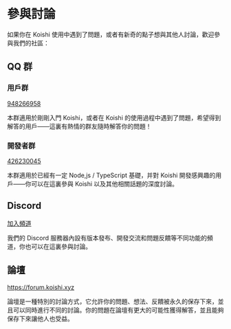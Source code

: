 # 參與討論

如果你在 Koishi 使用中遇到了問題，或者有新奇的點子想與其他人討論，歡迎參與我們的社區：

## QQ 群

### 用戶群

[948266958](https://qm.qq.com/q/7C9E9rjR0Q)

本群適用於剛剛入門 Koishi，或者在 Koishi 的使用過程中遇到了問題，希望得到解答的用戶——這裏有熱情的群友隨時解答你的問題！

### 開發者群

[426230045](https://jq.qq.com/?_wv=1027&k=6FDoxQ6g)

本群適用於已經有一定 Node,js / TypeScript 基礎，并對 Koishi 開發感興趣的用戶——你可以在這裏參與 Koishi 以及其他相關話題的深度討論。

## Discord

[加入頻道](https://discord.com/invite/xfxYwmd284)

我們的 Discord 服務器內設有版本發布、開發交流和問題反饋等不同功能的頻道，你也可以在這裏參與討論。

## 論壇

<https://forum.koishi.xyz>

論壇是一種特別的討論方式，它允許你的問題、想法、反饋被永久的保存下來，並且可以同時進行不同的討論。你的問題在論壇有更大的可能性獲得解答，並且能夠保存下來讓他人也受益。
